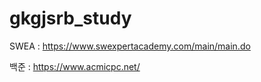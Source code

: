# gkgjsrb_study

SWEA : https://www.swexpertacademy.com/main/main.do

백준 : https://www.acmicpc.net/


